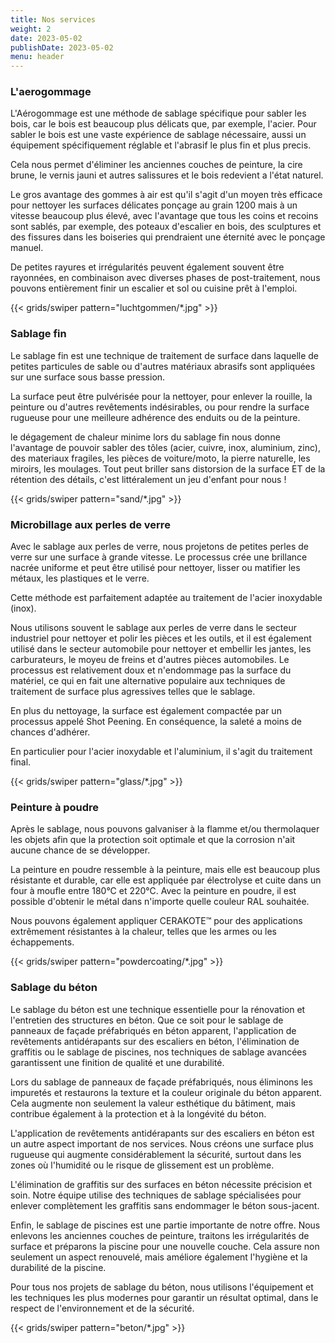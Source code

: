 ```yaml
---
title: Nos services
weight: 2
date: 2023-05-02
publishDate: 2023-05-02
menu: header
---
```


### L'aerogommage

L'Aérogommage est une méthode de sablage spécifique pour sabler les bois, car le bois est beaucoup plus délicats que, par exemple, l'acier. Pour sabler le bois est une vaste expérience de sablage nécessaire, aussi un équipement spécifiquement réglable et l'abrasif le plus fin et plus precis.

Cela nous permet d'éliminer les anciennes couches de peinture, la cire brune, le vernis jauni et autres salissures et le bois redevient a l'état naturel.

Le gros avantage des gommes à air est qu'il s'agit d'un moyen très efficace pour nettoyer les surfaces délicates
ponçage au grain 1200 mais à un vitesse beaucoup plus élevé, avec l'avantage que tous les coins et recoins sont sablés,
par exemple, des poteaux d'escalier en bois, des sculptures et des fissures dans les boiseries qui prendraient une éternité avec le ponçage manuel.

De petites rayures et irrégularités peuvent également souvent être rayonnées, en combinaison avec diverses phases de post-traitement, nous pouvons entièrement finir un escalier et sol ou cuisine prêt à l'emploi.

{{< grids/swiper pattern="luchtgommen/*.jpg" >}}

### Sablage fin

Le sablage fin est une technique de traitement de surface dans laquelle de petites particules de sable ou d'autres matériaux abrasifs sont appliquées sur une surface sous basse pression.

La surface peut être pulvérisée pour la nettoyer, pour enlever la rouille, la peinture ou d'autres revêtements indésirables, ou pour rendre la surface rugueuse pour une meilleure adhérence des enduits ou de la peinture.

le dégagement de chaleur minime lors du sablage fin nous donne l'avantage de pouvoir sabler des tôles (acier, cuivre, inox, aluminium, zinc), des materiaux fragiles, les pièces de voiture/moto, la pierre naturelle, les miroirs, les moulages. Tout peut briller sans distorsion de la surface ET de la rétention des détails, c'est littéralement un jeu d'enfant pour nous !

{{< grids/swiper pattern="sand/*.jpg" >}}

### Microbillage aux perles de verre

Avec le sablage aux perles de verre, nous projetons de petites perles de verre sur une surface à grande vitesse.
Le processus crée une brillance nacrée uniforme et peut être utilisé pour nettoyer, lisser ou matifier les métaux, les plastiques et le verre.

Cette méthode est parfaitement adaptée au traitement de l'acier inoxydable (inox).

Nous utilisons souvent le sablage aux perles de verre dans le secteur industriel pour nettoyer et polir les pièces et les outils, et il est également utilisé dans le secteur automobile pour nettoyer et embellir les jantes, les carburateurs, le moyeu de freins et d'autres pièces automobiles. Le processus est relativement doux et n'endommage pas la surface du matériel, ce qui en fait une alternative populaire aux techniques de traitement de surface plus agressives telles que le sablage.

En plus du nettoyage, la surface est également compactée par un processus appelé Shot Peening. En conséquence, la saleté a moins de chances d'adhérer.

En particulier pour l'acier inoxydable et l'aluminium, il s'agit du traitement final.

{{< grids/swiper pattern="glass/*.jpg" >}}

### Peinture à poudre

Après le sablage, nous pouvons galvaniser à la flamme et/ou thermolaquer les objets afin que la protection soit optimale et que la corrosion n'ait aucune chance de se développer.

La peinture en poudre ressemble à la peinture, mais elle est beaucoup plus résistante et durable, car elle est appliquée par électrolyse et cuite dans un four à moufle entre 180°C et 220°C. Avec la peinture en poudre, il est possible d'obtenir le métal dans n'importe quelle couleur RAL souhaitée.

Nous pouvons également appliquer CERAKOTE™ pour des applications extrêmement résistantes à la chaleur, telles que les armes ou les échappements.

{{< grids/swiper pattern="powdercoating/*.jpg" >}}

### Sablage du béton

Le sablage du béton est une technique essentielle pour la rénovation et l'entretien des structures en béton. Que ce soit pour le sablage de panneaux de façade préfabriqués en béton apparent, l'application de revêtements antidérapants sur des escaliers en béton, l'élimination de graffitis ou le sablage de piscines, nos techniques de sablage avancées garantissent une finition de qualité et une durabilité.

Lors du sablage de panneaux de façade préfabriqués, nous éliminons les impuretés et restaurons la texture et la couleur originale du béton apparent. Cela augmente non seulement la valeur esthétique du bâtiment, mais contribue également à la protection et à la longévité du béton.

L'application de revêtements antidérapants sur des escaliers en béton est un autre aspect important de nos services. Nous créons une surface plus rugueuse qui augmente considérablement la sécurité, surtout dans les zones où l'humidité ou le risque de glissement est un problème.

L'élimination de graffitis sur des surfaces en béton nécessite précision et soin. Notre équipe utilise des techniques de sablage spécialisées pour enlever complètement les graffitis sans endommager le béton sous-jacent.

Enfin, le sablage de piscines est une partie importante de notre offre. Nous enlevons les anciennes couches de peinture, traitons les irrégularités de surface et préparons la piscine pour une nouvelle couche. Cela assure non seulement un aspect renouvelé, mais améliore également l'hygiène et la durabilité de la piscine.

Pour tous nos projets de sablage du béton, nous utilisons l'équipement et les techniques les plus modernes pour garantir un résultat optimal, dans le respect de l'environnement et de la sécurité.

{{< grids/swiper pattern="beton/*.jpg" >}}
